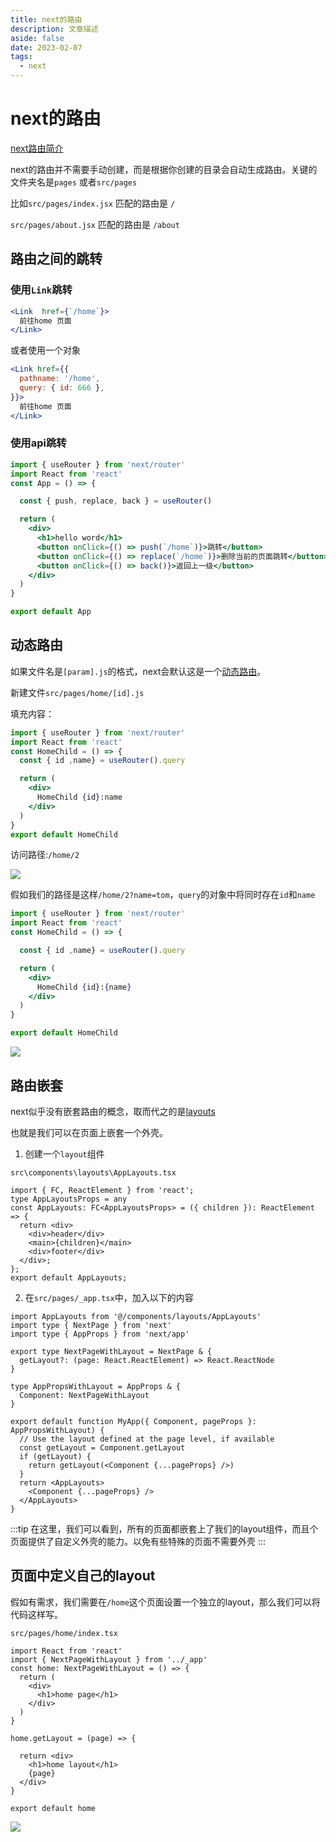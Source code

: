 ```yaml
---
title: next的路由
description: 文章描述
aside: false
date: 2023-02-07
tags:
  - next
---
```


# next的路由

[next路由简介](https://nextjs.org/docs/routing/introduction)


next的路由并不需要手动创建，而是根据你创建的目录会自动生成路由。关键的文件夹名是`pages` 或者`src/pages`

比如`src/pages/index.jsx`  匹配的路由是 `/`

`src/pages/about.jsx`  匹配的路由是 `/about`



## 路由之间的跳转

### 使用`Link`跳转


```jsx
<Link  href={`/home`}>
  前往home 页面
</Link>
```
或者使用一个对象

```jsx
<Link href={{
  pathname: '/home',
  query: { id: 666 },
}}>
  前往home 页面
</Link>
```
### 使用api跳转

```jsx
import { useRouter } from 'next/router'
import React from 'react'
const App = () => {

  const { push, replace, back } = useRouter()

  return (
    <div>
      <h1>hello word</h1>
      <button onClick={() => push(`/home`)}>跳转</button>
      <button onClick={() => replace(`/home`)}>删除当前的页面跳转</button>
      <button onClick={() => back()}>返回上一级</button>
    </div>
  )
}

export default App
```


## 动态路由

如果文件名是`[param].js`的格式，next会默认这是一个[动态路由](https://nextjs.org/docs/routing/dynamic-routes)。

新建文件`src/pages/home/[id].js`

填充内容：

```jsx
import { useRouter } from 'next/router'
import React from 'react'
const HomeChild = () => {
  const { id ,name} = useRouter().query

  return (
    <div>
      HomeChild {id}:name
    </div>
  )
}
export default HomeChild
```


访问路径:`/home/2`

![](https://s2.loli.net/2023/01/06/yUHf9wLjgvGdFhp.png)

假如我们的路径是这样`/home/2?name=tom`，`query`的对象中将同时存在`id`和`name` 

```jsx
import { useRouter } from 'next/router'
import React from 'react'
const HomeChild = () => {

  const { id ,name} = useRouter().query

  return (
    <div>
      HomeChild {id}:{name}
    </div>
  )
}

export default HomeChild
```

![](https://s2.loli.net/2023/01/06/7j3iazVbDvmGH6f.png)


## 路由嵌套
next似乎没有嵌套路由的概念，取而代之的是[layouts](https://nextjs.org/docs/basic-features/layouts)

也就是我们可以在页面上嵌套一个外壳。

1. 创建一个`layout`组件

`src\components\layouts\AppLayouts.tsx`

```tsx
import { FC, ReactElement } from 'react';
type AppLayoutsProps = any
const AppLayouts: FC<AppLayoutsProps> = ({ children }): ReactElement => {
  return <div>
    <div>header</div>
    <main>{children}</main>
    <div>footer</div>
  </div>;
};
export default AppLayouts;
```



2. 在`src/pages/_app.tsx`中，加入以下的内容

```tsx
import AppLayouts from '@/components/layouts/AppLayouts'
import type { NextPage } from 'next'
import type { AppProps } from 'next/app'

export type NextPageWithLayout = NextPage & {
  getLayout?: (page: React.ReactElement) => React.ReactNode
}

type AppPropsWithLayout = AppProps & {
  Component: NextPageWithLayout
}

export default function MyApp({ Component, pageProps }: AppPropsWithLayout) {
  // Use the layout defined at the page level, if available
  const getLayout = Component.getLayout
  if (getLayout) {
    return getLayout(<Component {...pageProps} />)
  }
  return <AppLayouts>
    <Component {...pageProps} />
  </AppLayouts>
}
```


:::tip
在这里，我们可以看到，所有的页面都嵌套上了我们的layout组件，而且个页面提供了自定义外壳的能力。以免有些特殊的页面不需要外壳
:::

## 页面中定义自己的layout

假如有需求，我们需要在`/home`这个页面设置一个独立的layout，那么我们可以将代码这样写。


`src/pages/home/index.tsx`
```tsx
import React from 'react'
import { NextPageWithLayout } from '../_app'
const home: NextPageWithLayout = () => {
  return (
    <div>
      <h1>home page</h1>
    </div>
  )
}

home.getLayout = (page) => {

  return <div>
    <h1>home layout</h1>
    {page}
  </div>
}

export default home
```

![](https://s2.loli.net/2023/01/10/qC6laQsBbNtd34W.png)
